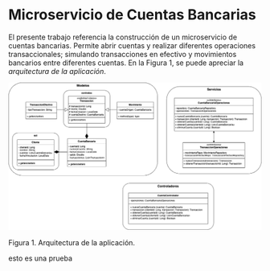 # Microservicio de Cuentas Bancarias

El presente trabajo referencia la construcción de un microservicio de cuentas bancarias. Permite abrir cuentas y realizar diferentes operaciones transaccionales; simulando transacciones en efectivo y movimientos bancarios entre diferentes cuentas. En la Figura 1, se puede apreciar la _arquitectura de la aplicación_.

![](./img/saldos-micro.png)

Figura 1. Arquitectura de la aplicación.

esto es una prueba
